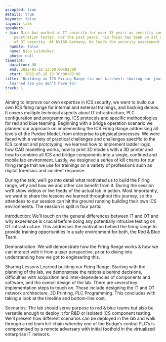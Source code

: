 ```yaml
---
accepted: true
details: true
keynote: false
layout: talk
speakers:
- bio: Nico has worked in IT security for over 15 years as security consultant and
    penetration tester. For the past years, his focus has been on all several aspects
    of OT security. At NVISO Germany, he leads the security assessment team.
  handle: false
  name: Nico Leidecker
  photo: null
timeslot:
  duration: 30
  end: 2022-05-16 13:00:00+02:00
  start: 2022-05-16 12:30:00+02:00
title: 'Building an ICS Firing Range (in our kitchen): sharing our journey & lessons
  learned (so you don’t have to)'
track: 1
---
```


Aiming to improve our own expertise in ICS security, we went to build our own ICS firing range for internal and external trainings, and hacking demos.
It covers multiple technical aspects about IT infrastructure, PLC configuration and programming, ICS protocols and specific methodologies for red and blue teaming.
Beginning with a bridge operation scenario we planned our approach on implementing the ICS Firing Range addressing all levels of the Purdue Model, from enterprise to physical processes.
We were faced with a variety of practical challenges and challenges specific to the ICS context and prototyping: we learned how to implement ladder logic, how CAD modelling works, how to print 3D models with a 3D printer and how to combine all ICS and bridge components into a single, confined and mobile lab environment.
Lastly, we designed a series of kill chains for our firing range that we use for trainings on a variety of professions such as digital forensics and incident response.

During the talk, we’ll go into detail what motivated us to build the Firing range, why and how we and other can benefit from it.
During the session we’ll show videos or live feeds of the actual lab in action.
Most importantly, we want to share the lessons we learned throughout this journey, so the attendees to our session can hit the ground running building their own ICS environments.
The session is split in four parts:

Introduction:
We’ll touch on the general differences between IT and OT and why experience is crucial before doing any potentially intrusive testing on OT infrastructure.
This addresses the motivation behind the firing range to provide training opportunities in a safe environment for both, the Red & Blue Team.

Demonstration:
We will demonstrate how the Firing Range works & how we can interact with it from a user perspective, prior to diving into understanding how we got to engineering this.

Sharing Lessons Learned building our Firing Range:
Starting with the planning of the lab, we demonstrate the rationale behind decisions, difficulties with acquisition and inter-dependencies of components and software, and the overall design of the lab.
There are several key implementation steps to touch on.
Those include designing the IT and OT network architecture, 3D Printing, PLC Programming.
This concludes with taking a look at the timeline and bottom-line cost.

Scenarios:
The lab should serve purpose to red & blue teams but also be versatile enough to deploy it for R&D or isolated ICS component testing.
We’ll present how different scenarios can be deployed in the lab and walk through a red team kill-chain whereby one of the Bridge’s central PLC’s is compromised by a remote adversary with initial foothold in the virtualized enterprise IT network.